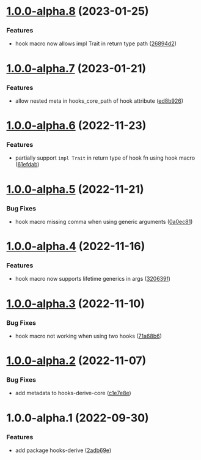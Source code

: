 # [1.0.0-alpha.8](https://github.com/frender-rs/hooks/compare/hooks-derive-v1.0.0-alpha.7...hooks-derive-v1.0.0-alpha.8) (2023-01-25)


### Features

* hook macro now allows impl Trait in return type path ([26894d2](https://github.com/frender-rs/hooks/commit/26894d2697ad267b3fa8c959c81b99ae6e69377f))

# [1.0.0-alpha.7](https://github.com/frender-rs/hooks/compare/hooks-derive-v1.0.0-alpha.6...hooks-derive-v1.0.0-alpha.7) (2023-01-21)


### Features

* allow nested meta in hooks_core_path of hook attribute ([ed8b926](https://github.com/frender-rs/hooks/commit/ed8b92645d03517dcd765dd2e582991b5565ec07))

# [1.0.0-alpha.6](https://github.com/frender-rs/hooks/compare/hooks-derive-v1.0.0-alpha.5...hooks-derive-v1.0.0-alpha.6) (2022-11-23)


### Features

* partially support `impl Trait` in return type of hook fn using hook macro ([61efdab](https://github.com/frender-rs/hooks/commit/61efdab8d0b46b2173cd7840fdbfb2da40db5d9f))

# [1.0.0-alpha.5](https://github.com/frender-rs/hooks/compare/hooks-derive-v1.0.0-alpha.4...hooks-derive-v1.0.0-alpha.5) (2022-11-21)


### Bug Fixes

* hook macro missing comma when using generic arguments ([0a0ec81](https://github.com/frender-rs/hooks/commit/0a0ec813d3846ebeb012b2404d11b92e3b9e10b3))

# [1.0.0-alpha.4](https://github.com/frender-rs/hooks/compare/hooks-derive-v1.0.0-alpha.3...hooks-derive-v1.0.0-alpha.4) (2022-11-16)


### Features

* hook macro now supports lifetime generics in args ([320639f](https://github.com/frender-rs/hooks/commit/320639fb0733eb2cd18d07032c2a15955443307b))

# [1.0.0-alpha.3](https://github.com/frender-rs/hooks/compare/hooks-derive-v1.0.0-alpha.2...hooks-derive-v1.0.0-alpha.3) (2022-11-10)


### Bug Fixes

* hook macro not working when using two hooks ([71a68b6](https://github.com/frender-rs/hooks/commit/71a68b6a39144e8ef31e1f2f0821d777177626de))

# [1.0.0-alpha.2](https://github.com/frender-rs/hooks/compare/hooks-derive-v1.0.0-alpha.1...hooks-derive-v1.0.0-alpha.2) (2022-11-07)


### Bug Fixes

* add metadata to hooks-derive-core ([c1e7e8e](https://github.com/frender-rs/hooks/commit/c1e7e8e6f093d35f6fa7c97b6f268da91233b46b))

# 1.0.0-alpha.1 (2022-09-30)


### Features

* add package hooks-derive ([2adb69e](https://github.com/frender-rs/hooks/commit/2adb69e75ef3fa2bb135bed40ded7a235a32a422))
